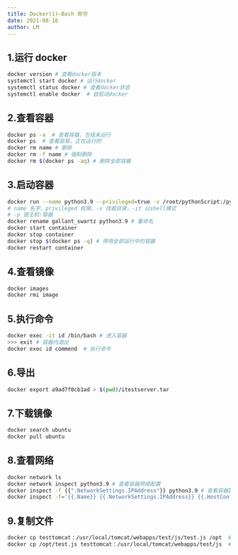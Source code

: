 ```yaml
---
title: Docker(1)—Bash 命令
date: 2021-08-16
author: LM
---
```


## 1.运行 docker

```bash
docker version # 查看docker版本
systemctl start docker # 运行docker
systemctl status docker # 查看docker状态
systemctl enable docker  # 自启动docker
```

## 2.查看容器

```bash
docker ps -a  # 查看容器，包括未运行
docker ps  # 查看容易，正在运行的
docker rm name # 删除
docker rm -f name # 强制删除
docker rm $(docker ps -aq) # 删除全部容器 
```

## 3.启动容器

```bash
docker run --name python3.9 --privileged=true -v /root/pythonScript:/pythonScript -it python /bin/bash
# name 名字，privileged 权限，-v 挂载目录，-it 以shell模式
# -p 宿主机:容器
docker rename gallant_swartz python3.9 # 重命名
docker start container
docker stop container
docker stop $(docker ps -q) # 停用全部运行中的容器
docker restart container
```

## 4.查看镜像

```bash
docker images
docker rmi image
```

## 5.执行命令

```bash
docker exec -it id /bin/bash # 进入容器
>>> exit # 容器内退出
docker exec id commend  # 执行命令
```

## 6.导出

```bash
docker export a9ad7f0cb1ad > $(pwd)/itestserver.tar
```

## 7.下载镜像

```bash
docker search ubuntu
docker pull ubuntu
```

## 8.查看网络

```bash
docker network ls
docker network inspect python3.9 # 查看容器网络配置
docker inspect -f {{".NetworkSettings.IPAddress"}} python3.9 # 查看容器IP
docker inspect -f='{{.Name}} {{.NetworkSettings.IPAddress}} {{.HostConfig.PortBindings}}' $(docker ps -aq) # 列出所有容器对应的名称，端口，及IP
```

## 9.复制文件

```bash
docker cp testtomcat：/usr/local/tomcat/webapps/test/js/test.js /opt  # 从容器里面拷文件到宿主机
docker cp /opt/test.js testtomcat：/usr/local/tomcat/webapps/test/js  # 从宿主机拷文件到容器里面
```

